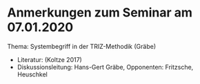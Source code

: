 # Anmerkungen zum Seminar am 07.01.2020

Thema: Systembegriff in der TRIZ-Methodik (Gräbe)
* Literatur: (Koltze 2017)
* Diskussionsleitung: Hans-Gert Gräbe, Opponenten: Fritzsche, Heuschkel
